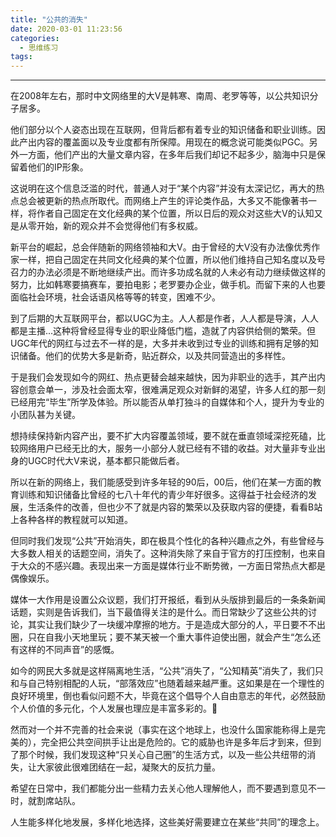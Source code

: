 ```yaml
---
title: "公共的消失"
date: 2020-03-01 11:23:56
categories:
  - 思维练习
tags:
---
```


----

在2008年左右，那时中文网络里的大V是韩寒、南周、老罗等等，以公共知识分子居多。

他们部分以个人姿态出现在互联网，但背后都有着专业的知识储备和职业训练。因此产出内容的覆盖面以及专业度都有所保障。用现在的概念说可能类似PGC。另外一方面，他们产出的大量文章内容，在多年后我们却记不起多少，脑海中只是保留着他们的IP形象。

这说明在这个信息泛滥的时代，普通人对于“某个内容”并没有太深记忆，再大的热点总会被更新的热点所取代。而网络上产生的评论类作品，大多又不能像著书一样，将作者自己固定在文化经典的某个位置，所以日后的观众对这些大V的认知又是从零开始，新的观众并不会觉得他们有多权威。

新平台的崛起，总会伴随新的网络领袖和大V。由于曾经的大V没有办法像优秀作家一样，把自己固定在共同文化经典的某个位置，所以他们维持自己知名度以及号召力的办法必须是不断地继续产出。而许多功成名就的人未必有动力继续做这样的努力，比如韩寒要搞赛车，要拍电影；老罗要办企业，做手机。而留下来的人也要面临社会环境，社会话语风格等等的转变，困难不少。

到了后期的大互联网平台，都以UGC为主。人人都是作者，人人都是导演，人人都是主播...这种将曾经显得专业的职业降低门槛，造就了内容供给侧的繁荣。但UGC年代的网红与过去不一样的是，大多并未收到过专业的训练和拥有足够的知识储备。他们的优势大多是新奇，贴近群众，以及共同营造出的多样性。

于是我们会发现如今的网红、热点更替会越来越快，因为非职业的选手，其产出内容创意会单一，涉及社会面太窄，很难满足观众对新鲜的渴望，许多人红的那一刻已经用完“毕生”所学及体验。所以能否从单打独斗的自媒体和个人，提升为专业的小团队甚为关键。

想持续保持新内容产出，要不扩大内容覆盖领域，要不就在垂直领域深挖死磕，比较网络用户已经无比的大，服务一小部分人就已经有不错的收益。对大量非专业出身的UGC时代大V来说，基本都只能做后者。

所以在新的网络上，我们能感受到许多年轻的90后，00后，他们在某一方面的教育训练和知识储备比曾经的七八十年代的青少年好很多。这得益于社会经济的发展，生活条件的改善，但也少不了就是内容的繁荣以及获取内容的便捷，看看B站上各种各样的教程就可以知道。

但同时我们发现“公共”开始消失，即在极具个性化的各种兴趣点之外，有些曾经与大多数人相关的话题空间，消失了。这种消失除了来自于官方的打压控制，也来自于大众的不感兴趣。表现出来一方面是媒体行业不断势微，一方面日常热点大都是偶像娱乐。

媒体一大作用是设置公众议题，我们打开报纸，看到从头版排到最后的一条条新闻话题，实则是告诉我们，当下最值得关注的是什么。而日常缺少了这些公共的讨论，其实让我们缺少了一块缓冲摩擦的地方。于是造成大部分的人，平日要不不出圈，只在自我小天地里玩；要不某天被一个重大事件迫使出圈，就会产生“怎么还有这样的不同声音”的感慨。

如今的网民大多就是这样隔离地生活，“公共”消失了，“公知精英”消失了，我们只和与自己特别相配的人玩，“部落效应”也随着越来越严重。这如果是在一个理性的良好环境里，倒也看似问题不大，毕竟在这个倡导个人自由意志的年代，必然鼓励个人价值的多元化，个人发展也理应是丰富多彩的。🌈

然而对一个并不完善的社会来说（事实在这个地球上，也没什么国家能称得上是完美的），完全把公共空间拱手让出是危险的。它的威胁也许是多年后才到来，但到了那个时候，我们发现这种“只关心自己圈”的生活方式，以及一些公共纽带的消失，让大家彼此很难团结在一起，凝聚大的反抗力量。

希望在日常中，我们都能分出一些精力去关心他人理解他人，而不要遇到意见不一时，就割席站队。

人生能多样化地发展，多样化地选择，这些美好需要建立在某些“共同”的理念上。

